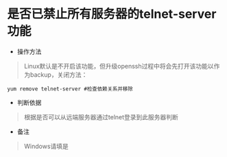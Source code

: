 # 是否已禁止所有服务器的telnet-server功能

- 操作方法
> Linux默认是不开启该功能，但升级openssh过程中将会先打开该功能以作为backup，关闭方法：
```
yum remove telnet-server #检查依赖关系并移除
```

- 判断依据
> 根据是否可以从远端服务器通过telnet登录到此服务器判断

- 备注
> Windows请填是